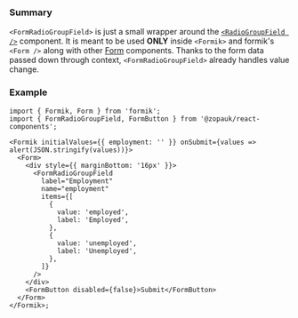 ### Summary

`<FormRadioGroupField>` is just a small wrapper around the [`<RadioGroupField />`](#/Components/Molecules/RadioGroupField) component.
It is meant to be used **ONLY** inside `<Formik>` and formik's `<Form />` along with other [Form](#/Organisms/Form) components.
Thanks to the form data passed down through context, `<FormRadioGroupField>` already handles value change.

### Example

```tsx
import { Formik, Form } from 'formik';
import { FormRadioGroupField, FormButton } from '@zopauk/react-components';

<Formik initialValues={{ employment: '' }} onSubmit={values => alert(JSON.stringify(values))}>
  <Form>
    <div style={{ marginBottom: '16px' }}>
      <FormRadioGroupField
        label="Employment"
        name="employment"
        items={[
          {
            value: 'employed',
            label: 'Employed',
          },
          {
            value: 'unemployed',
            label: 'Unemployed',
          },
        ]}
      />
    </div>
    <FormButton disabled={false}>Submit</FormButton>
  </Form>
</Formik>;
```
